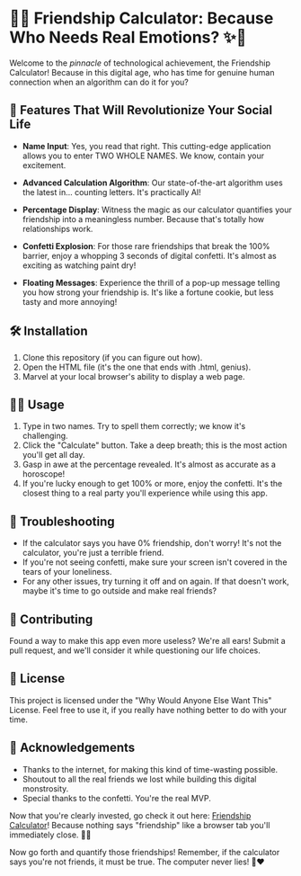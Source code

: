 # 🌈✨ Friendship Calculator: Because Who Needs Real Emotions? ✨🌈

Welcome to the _pinnacle_ of technological achievement, the Friendship Calculator! Because in this digital age, who has time for genuine human connection when an algorithm can do it for you?

## 🚀 Features That Will Revolutionize Your Social Life

- **Name Input**: Yes, you read that right. This cutting-edge application allows you to enter TWO WHOLE NAMES. We know, contain your excitement.

- **Advanced Calculation Algorithm**: Our state-of-the-art algorithm uses the latest in... counting letters. It's practically AI!

- **Percentage Display**: Witness the magic as our calculator quantifies your friendship into a meaningless number. Because that's totally how relationships work.

- **Confetti Explosion**: For those rare friendships that break the 100% barrier, enjoy a whopping 3 seconds of digital confetti. It's almost as exciting as watching paint dry!

- **Floating Messages**: Experience the thrill of a pop-up message telling you how strong your friendship is. It's like a fortune cookie, but less tasty and more annoying!

## 🛠️ Installation

1. Clone this repository (if you can figure out how).
2. Open the HTML file (it's the one that ends with .html, genius).
3. Marvel at your local browser's ability to display a web page.

## 🧙‍♂️ Usage

1. Type in two names. Try to spell them correctly; we know it's challenging.
2. Click the "Calculate" button. Take a deep breath; this is the most action you'll get all day.
3. Gasp in awe at the percentage revealed. It's almost as accurate as a horoscope!
4. If you're lucky enough to get 100% or more, enjoy the confetti. It's the closest thing to a real party you'll experience while using this app.

## 🐛 Troubleshooting

- If the calculator says you have 0% friendship, don't worry! It's not the calculator, you're just a terrible friend.
- If you're not seeing confetti, make sure your screen isn't covered in the tears of your loneliness.
- For any other issues, try turning it off and on again. If that doesn't work, maybe it's time to go outside and make real friends?

## 🤝 Contributing

Found a way to make this app even more useless? We're all ears! Submit a pull request, and we'll consider it while questioning our life choices.

## 📜 License

This project is licensed under the "Why Would Anyone Else Want This" License. Feel free to use it, if you really have nothing better to do with your time.

## 🙏 Acknowledgements

- Thanks to the internet, for making this kind of time-wasting possible.
- Shoutout to all the real friends we lost while building this digital monstrosity.
- Special thanks to the confetti. You're the real MVP.

Now that you're clearly invested, go check it out here: [Friendship Calculator](https://mochiron-desu.github.io/friendship-calculator/)! Because nothing says "friendship" like a browser tab you'll immediately close. 👀🎉

Now go forth and quantify those friendships! Remember, if the calculator says you're not friends, it must be true. The computer never lies! 🤖❤️
